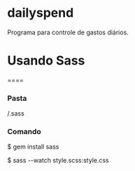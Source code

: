 dailyspend
==========

Programa para controle de gastos diários.

# Usando Sass
====

### Pasta
/.sass

### Comando
$ gem install sass

$ sass --watch style.scss:style.css

